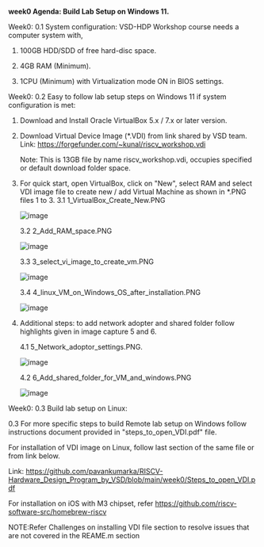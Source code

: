 **week0 Agenda: Build Lab Setup on Windows 11.**



Week0: 0.1 System configuration: VSD-HDP Workshop course needs a computer system with, 

1. 100GB HDD/SDD of free hard-disc space.

2. 4GB RAM (Minimum).

3. 1CPU (Minimum) with Virtualization mode ON in BIOS settings.


Week0: 0.2 Easy to follow lab setup steps on Windows 11 if system configuration is met:

1. Download and Install Oracle VirtualBox 5.x / 7.x or later version.

2. Download Virtual Device Image (*.VDI) from link shared by VSD team.
    Link: https://forgefunder.com/~kunal/riscv_workshop.vdi 

    Note: This is 13GB file by name riscv_workshop.vdi, occupies specified or default download folder space.

4. For quick start, open VirtualBox, click on "New", select RAM and select VDI image file to create new / add Virtual Machine as shown in *.PNG files 1 to 3.
    3.1 1_VirtualBox_Create_New.PNG

   ![image](https://github.com/pavankumarka/RISCV-Hardware_Design_Program_by_VSD/assets/22821014/bc153e0d-b5a0-41bd-8f3a-c1d5f9412f65)


    3.2 2_Add_RAM_space.PNG

   ![image](https://github.com/pavankumarka/RISCV-Hardware_Design_Program_by_VSD/assets/22821014/b75e3bd5-8adb-422c-8c81-99c21e33f3b0)


    3.3 3_select_vi_image_to_create_vm.PNG

   ![image](https://github.com/pavankumarka/RISCV-Hardware_Design_Program_by_VSD/assets/22821014/49f52b43-22c3-4944-b3c4-b635ebd129d3)

   3.4 4_linux_VM_on_Windows_OS_after_installation.PNG

   ![image](https://github.com/pavankumarka/RISCV-Hardware_Design_Program_by_VSD/assets/22821014/51c8d114-4f81-4aa4-8965-fe97282cb4e3)



5. Additional steps: to add network adopter and shared folder follow highlights given in image capture 5 and 6.

    4.1 5_Network_adoptor_settings.PNG.

   ![image](https://github.com/pavankumarka/RISCV-Hardware_Design_Program_by_VSD/assets/22821014/3cf6fab1-d0d1-4254-a35d-f95acdc07f8d)


    4.2 6_Add_shared_folder_for_VM_and_windows.PNG

   ![image](https://github.com/pavankumarka/RISCV-Hardware_Design_Program_by_VSD/assets/22821014/fe011849-63e8-492d-bdf3-e48114cd88c4)


Week0: 0.3 Build lab setup on Linux:

0.3 For more specific steps to build Remote lab setup on Windows follow instructions document provided in "steps_to_open_VDI.pdf" file. 

For installation of VDI image on Linux, follow last section of the same file or from link below.

Link: https://github.com/pavankumarka/RISCV-Hardware_Design_Program_by_VSD/blob/main/week0/Steps_to_open_VDI.pdf 

For installation on iOS with M3 chipset, refer https://github.com/riscv-software-src/homebrew-riscv


NOTE:Refer Challenges on installing VDI file section to resolve issues that are not covered in the REAME.m section
